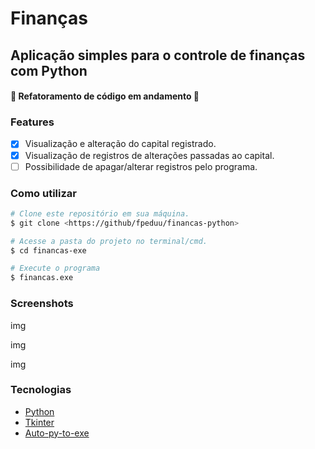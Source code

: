 # Finanças
## Aplicação simples para o controle de finanças com Python

#### 🚧 Refatoramento de código em andamento 🚧

### Features
- [x] Visualização e alteração do capital registrado.
- [x] Visualização de registros de alterações passadas ao capital.
- [ ] Possibilidade de apagar/alterar registros pelo programa.

### Como utilizar
```bash
# Clone este repositório em sua máquina.
$ git clone <https://github/fpeduu/financas-python>

# Acesse a pasta do projeto no terminal/cmd.
$ cd financas-exe

# Execute o programa
$ financas.exe
```

### Screenshots

img

img

img

### Tecnologias
- [Python](link)
- [Tkinter](link)
- [Auto-py-to-exe](link)